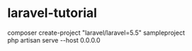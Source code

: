 # laravel-tutorial
composer create-project "laravel/laravel=5.5" sampleproject  
php artisan serve --host 0.0.0.0
